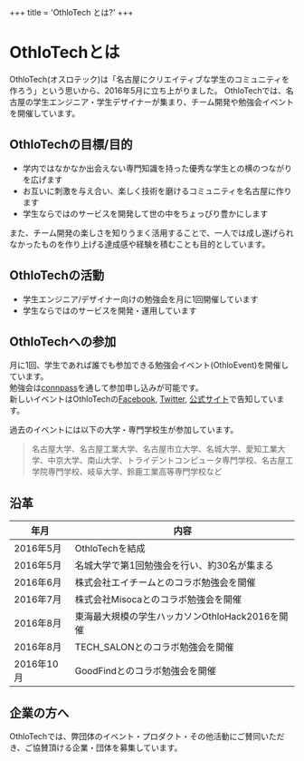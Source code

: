 +++
title = 'OthloTech とは?'
+++

# OthloTechとは

OthloTech(オスロテック)は「名古屋にクリエイティブな学生のコミュニティを作ろう」という思いから、2016年5月に立ち上がりました。
OthloTechでは、名古屋の学生エンジニア・学生デザイナーが集まり、チーム開発や勉強会イベントを開催しています。

## OthloTechの目標/目的

* 学内ではなかなか出会えない専門知識を持った優秀な学生との横のつながりを広げます
* お互いに刺激を与え合い、楽しく技術を磨けるコミュニティを名古屋に作ります
* 学生ならではのサービスを開発して世の中をちょっぴり豊かにします

また、チーム開発の楽しさを知りうまく活用することで、一人では成し遂げられなかったものを作り上げる達成感や経験を積むことも目的としています。

## OthloTechの活動

* 学生エンジニア/デザイナー向けの勉強会を月に1回開催しています
* 学生ならではのサービスを開発・運用しています

## OthloTechへの参加

月に1回、学生であれば誰でも参加できる勉強会イベント(OthloEvent)を開催しています。  
勉強会は<a href="http://othlotech.connpass.com" target="_blank">connpass</a>を通して参加申し込みが可能です。  
新しいイベントはOthloTechの<a href="https://www.facebook.com/othlotech/" target="_blank">Facebook</a>, <a href="https://twitter.com/othlotech" target="_blank">Twitter</a>, <a href="http://www.othlo.tech" target="_blank">公式サイト</a>で告知しています。

過去のイベントには以下の大学・専門学校生が参加しています。

> 名古屋大学、名古屋工業大学、名古屋市立大学、名城大学、愛知工業大学、中京大学、南山大学、トライデントコンピュータ専門学校、名古屋工学院専門学校、岐阜大学、鈴鹿工業高等専門学校など

## 沿革

| 年月         | 内容          |
| ------------- | ------------- |
| 2016年5月  | OthloTechを結成 |
| 2016年5月  | 名城大学で第1回勉強会を行い、約30名が集まる |
| 2016年6月 | 株式会社エイチームとのコラボ勉強会を開催 |
| 2016年7月 | 株式会社Misocaとのコラボ勉強会を開催 |
| 2016年8月  | 東海最大規模の学生ハッカソンOthloHack2016を開催 |
| 2016年8月 | TECH_SALONとのコラボ勉強会を開催 |
| 2016年10月 | GoodFindとのコラボ勉強会を開催 |

## 企業の方へ

OthloTechでは、弊団体のイベント・プロダクト・その他活動にご賛同いただき、ご協賛頂ける企業・団体を募集しています。
